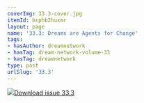 ```yaml
---
coverImg: 33.3-cover.jpg
itemId: bcphb2huxmr
layout: page
name: '33.3: Dreams are Agents for Change'
tags:
- hasAuthor: dreamnetwork
- hasTag: dream-network-volume-33
- hasTag: dreamnetwork
type: post
urlSlug: '33.3'
---
```

<img class="card-img" src="../images/33.3-rect.jpg"/><a href="../files/pdfs/Volume_33/33.3_change.pdf" download="">Download issue 33.3</a>